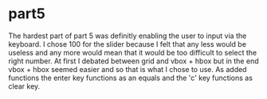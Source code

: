 # part5

The hardest part of part 5 was definitly enabling the user to input via the keyboard. 
I chose 100 for the slider because I felt that any less would be useless and any more would mean that it would be too difficult to select the right number.
At first I debated between grid and vbox + hbox but in the end vbox + hbox seemed easier and so that is what I chose to use.
As added functions the enter key functions as an equals and the 'c' key functions as clear key.
